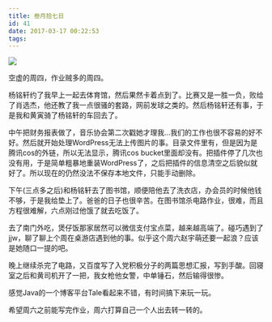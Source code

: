 ```yaml
---
title: 叁月拾七日
id: 41
date: 2017-03-17 00:22:53
tags:
---
```

![](http://eremite-1252628011.cossh.myqcloud.com/wp-content/uploads/2016/12/17921572020161220000857096_640.jpg)

空虚的周四，作业贼多的周四。

杨铭轩约了我早上一起去体育馆，然后果然卡着点到了。比赛又是一胜一负，败给了肖选杰，他还教了我一点很骚的套路，网前发球之类的。然后杨铭轩还有事，于是我和黄寅骑了杨铭轩的车回去了。

中午把财务报表做了，音乐协会第二次戳她才理我...我们的工作也很不容易的好不好。然后就开始处理WordPress无法上传图片的事。目录文件里有，但是因为是腾讯cos的外链，所以无法显示，腾讯cos bucket里面却没有。把插件停了几次也没有用，于是简单粗暴地重装WordPress了，之后把插件的信息清空之后貌似就好了。所以现在的仍然没法不保存本地文件，只能手动删除。

下午(三点多之后)和杨铭轩去了图书馆，顺便陪他去了洗衣店，办会员的时候他钱不够，于是我给垫上了。爸爸的日子也很辛苦。在图书馆杀电路作业，很难，而且方程很难解，六点刚过他饿了就去吃饭了。

去了南门外吃，煲仔饭那家居然可以微信支付宝点菜，越来越高端了。碰巧遇到了jjw，聊了聊上个周在桌游店遇到他的事。似乎这个周六赵宇萌还要一起浪？应该是她随口一提的吧。

晚上继续杀完了电路，又百度写了入党积极分子的两篇思想汇报，写到手酸。回寝室之后和黄司机开了一把，我女枪他女警，中单锤石，然后输得很惨。

感觉Java的一个博客平台Tale看起来不错，有时间搞下来玩一玩。

希望周六之前能写完作业，周六打算自己一个人出去转一转的。

